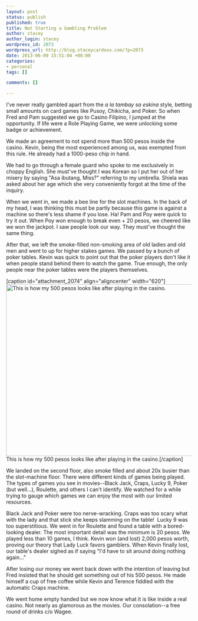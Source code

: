 ```yaml
--- 
layout: post
status: publish
published: true
title: Not Starting a Gambling Problem
author: stacey
author_login: stacey
wordpress_id: 2073
wordpress_url: http://blog.staceycardoso.com/?p=2073
date: 2013-06-09 15:51:04 +08:00
categories: 
- personal
tags: []

comments: []

---
```

I've never really gambled apart from the <em>a la</em> <em>tambay sa eskina </em>style<em>,</em> betting small amounts on card games like Pusoy, Chikicha, and Poker. So when Fred and Pam suggested we go to Casino Filipino, I jumped at the opportunity. If life were a Role Playing Game, we were unlocking some badge or achievement.

We made an agreement to not spend more than 500 pesos inside the casino. Kevin, being the most experienced among us, was exempted from this rule. He already had a 1000-peso chip in hand.

We had to go through a female guard who spoke to me exclusively in choppy English. She must've thought I was Korean so I put her out of her misery by saying "Asa ibutang, Miss?" referring to my umbrella. Shiela was asked about her age which she very conveniently forgot at the time of the inquiry.

When we went in, we made a bee line for the slot machines. In the back of my head, I was thinking this must be partly because this game is against a machine so there's less shame if you lose. Ha! Pam and Poy were quick to try it out. When Poy won enough to break even + 20 pesos, we cheered like we won the jackpot. I saw people look our way. They must've thought the same thing.

After that, we left the smoke-filled non-smoking area of old ladies and old men and went to up for higher stakes games. We passed by a bunch of poker tables. Kevin was quick to point out that the poker players don't like it when people stand behind them to watch the game. True enough, the only people near the poker tables were the players themselves.

[caption id="attachment_2074" align="aligncenter" width="620"]<a href="http://blog.staceycardoso.com/wp-content/uploads/2013/06/DSCN1528.jpg"><img class="size-large wp-image-2074" title="This is how my 500 pesos looks like after playing in the casino." src="http://blog.staceycardoso.com/wp-content/uploads/2013/06/DSCN1528-1024x768.jpg" alt="This is how my 500 pesos looks like after playing in the casino." width="620" height="465" /></a> This is how my 500 pesos looks like after playing in the casino.[/caption]

We landed on the second floor, also smoke filled and about 20x busier than the slot-machine floor. There were different kinds of games being played. The types of games you see in movies--Black Jack, Craps, Lucky 9, Poker (but well...), Roulette, and others I can't identify. We watched for a while trying to gauge which games we can enjoy the most with our limited resources.

Black Jack and Poker were too nerve-wracking. Craps was too scary what with the lady and that stick she keeps slamming on the table!  Lucky 9 was too superstitious. We went in for Roulette and found a table with a bored-looking dealer. The most important detail was the minimum is 20 pesos. We played less than 10 games, I think. Kevin won (and lost) 2,000 pesos worth, proving our theory that Lady Luck favors gamblers. When Kevin finally lost, our table's dealer sighed as if saying "I'd have to sit around doing nothing again..."

After losing our money we went back down with the intention of leaving but Fred insisted that he should get something out of his 500 pesos. He made himself a cup of free coffee while Kevin and Terence fiddled with the automatic Craps machine.

We went home empty handed but we now know what it is like inside a real casino. Not nearly as glamorous as the movies. Our consolation--a free round of drinks c/o Wagee.
